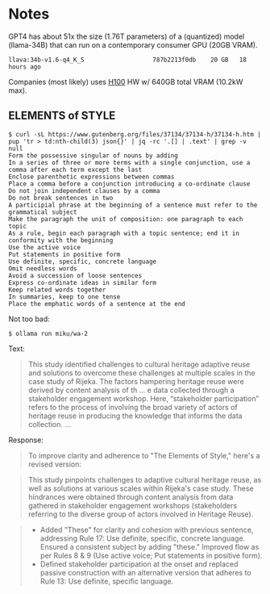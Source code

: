 # Notes

GPT4 has about 51x the size (1.76T parameters) of a (quantized) model
(llama-34B) that can run on a contemporary consumer GPU (20GB VRAM).

```
llava:34b-v1.6-q4_K_S                   787b2213f0db    20 GB   18 hours ago
```

Companies (most likely) uses
[H100](https://resources.nvidia.com/en-us-dgx-systems/ai-enterprise-dgx) HW w/
640GB total VRAM (10.2kW max).

## ELEMENTS of STYLE

```
$ curl -sL https://www.gutenberg.org/files/37134/37134-h/37134-h.htm | pup 'tr > td:nth-child(3) json{}' | jq -rc '.[] | .text' | grep -v null
Form the possessive singular of nouns by adding
In a series of three or more terms with a single conjunction, use a comma after each term except the last
Enclose parenthetic expressions between commas
Place a comma before a conjunction introducing a co-ordinate clause
Do not join independent clauses by a comma
Do not break sentences in two
A participial phrase at the beginning of a sentence must refer to the grammatical subject
Make the paragraph the unit of composition: one paragraph to each topic
As a rule, begin each paragraph with a topic sentence; end it in conformity with the beginning
Use the active voice
Put statements in positive form
Use definite, specific, concrete language
Omit needless words
Avoid a succession of loose sentences
Express co-ordinate ideas in similar form
Keep related words together
In summaries, keep to one tense
Place the emphatic words of a sentence at the end
```

Not too bad:

```
$ ollama run miku/wa-2
```

Text:

> This study identified challenges to cultural heritage adaptive reuse and solutions to overcome these challenges at multiple scales in the case study of Rijeka. The factors hampering heritage reuse were derived by content analysis of th
... e data collected through a stakeholder engagement workshop. Here, “stakeholder participation” refers to the process of involving the broad variety of actors of heritage reuse in producing the knowledge that informs the data collection.
...

Response:

> To improve clarity and adherence to "The Elements of Style," here's a revised
> version:

> This study pinpoints challenges to adaptive cultural heritage reuse, as well
> as solutions at various scales within Rijeka's case study. These hindrances
> were obtained through content analysis from data gathered in stakeholder
engagement workshops (stakeholders referring to the diverse group of actors
involved in Heritage Reuse).

> - Added "These" for clarity and cohesion with previous sentence, addressing
>   Rule 17: Use definite, specific, concrete language. Ensured a consistent
>   subject by adding "these." Improved flow as per Rules 8 & 9 (Use active
>   voice; Put
statements in positive form).
> - Defined stakeholder participation at the onset and replaced passive
>   construction with an alternative version that adheres to Rule 13: Use
>   definite, specific language.


